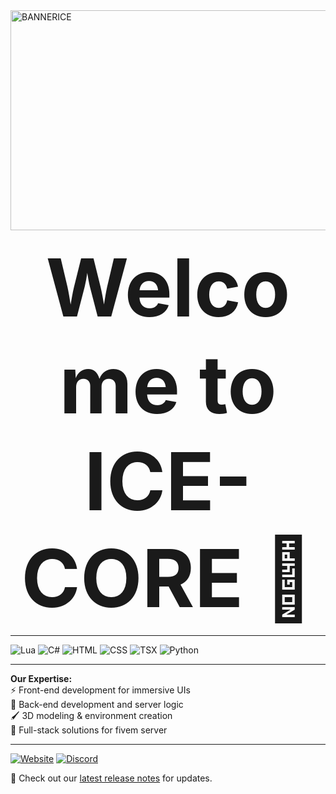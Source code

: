 
<a href="https://github.com/ICE-CORE-DEV" target="_blank">
  <img width="1526" height="352" alt="BANNERICE" src="https://github.com/user-attachments/assets/bbce5952-dd22-43b9-85bc-b08734dcbc42" />
</a>

<p align="center">
  <strong style="font-size: 128px;">Welcome to ICE-CORE 👋</strong>
</p>


---

  <!-- Language Logos -->
  <p>
    <img alt="Lua" src="https://img.shields.io/badge/Lua-2C2D72?style=for-the-badge&logo=lua&logoColor=white" />
    <img alt="C#" src="https://img.shields.io/badge/C%23-239120?style=for-the-badge&logo=c-sharp&logoColor=white" />
    <img alt="HTML" src="https://img.shields.io/badge/HTML-E34F26?style=for-the-badge&logo=html5&logoColor=white" />
    <img alt="CSS" src="https://img.shields.io/badge/CSS-1572B6?style=for-the-badge&logo=css3&logoColor=white" />
    <img alt="TSX" src="https://img.shields.io/badge/TSX-3178C6?style=for-the-badge&logo=typescript&logoColor=white" />
    <img alt="Python" src="https://img.shields.io/badge/Python-3776AB?style=for-the-badge&logo=python&logoColor=white" />
  </p>

---

  <!-- Features -->
  <p>
    <strong>Our Expertise:</strong><br>
    ⚡ Front-end development for immersive UIs<br>
    🔧 Back-end development and server logic<br>
    🖌️ 3D modeling & environment creation<br>
    🔗 Full-stack solutions for fivem server
  </p>

---

 <!-- Links -->
  <p>
    <a href="https://ice-core.me"><img alt="Website" src="https://img.shields.io/badge/ice-core.me-007BFF?style=for-the-badge&logo=google-chrome&logoColor=white" /></a>
    <a href="https://discord.gg/valkiafa"><img alt="Discord" src="https://img.shields.io/badge/Discord-7289DA?style=for-the-badge&logo=discord&logoColor=white" /></a>
  </p>

  <p>🎉 Check out our <a href="#">latest release notes</a> for updates.</p>
</p>
